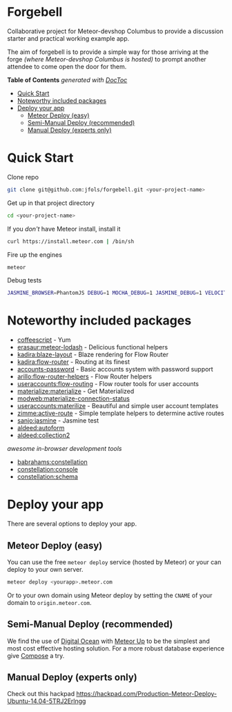 # Forgebell

Collaborative project for Meteor-devshop Columbus to provide a discussion starter and practical working example app.

The aim of forgebell is to provide a simple way for those arriving at the forge _(where Meteor-devshop Columbus is hosted)_ to prompt another attendee to come open the door for them.

<!-- START doctoc generated TOC please keep comment here to allow auto update -->
<!-- DON'T EDIT THIS SECTION, INSTEAD RE-RUN doctoc TO UPDATE -->
**Table of Contents**  *generated with [DocToc](https://github.com/thlorenz/doctoc)*

- [Quick Start](#quick-start)
- [Noteworthy included packages](#noteworthy-included-packages)
- [Deploy your app](#deploy-your-app)
  - [Meteor Deploy (easy)](#meteor-deploy-easy)
  - [Semi-Manual Deploy (recommended)](#semi-manual-deploy-recommended)
  - [Manual Deploy (experts only)](#manual-deploy-experts-only)

<!-- END doctoc generated TOC please keep comment here to allow auto update -->

# Quick Start

Clone repo

```sh
git clone git@github.com:jfols/forgebell.git <your-project-name>
```

Get up in that project directory

```sh
cd <your-project-name>
```

If you *don't* have Meteor install, install it

```sh
curl https://install.meteor.com | /bin/sh
```

Fire up the engines

```sh
meteor
```

Debug tests
```sh
JASMINE_BROWSER=PhantomJS DEBUG=1 MOCHA_DEBUG=1 JASMINE_DEBUG=1 VELOCITY_DEBUG=1 VELOCITY_DEBUG_MIRROR=1 meteor
```

# Noteworthy included packages

- [coffeescript](https://atmospherejs.com/meteor/coffeescript) - Yum
- [erasaur:meteor-lodash](https://atmospherejs.com/erasaur/meteor-lodash) - Delicious functional helpers
- [kadira:blaze-layout](https://atmospherejs.com/kadira/blaze-layout) - Blaze rendering for Flow Router
- [kadira:flow-router](https://atmospherejs.com/kadira/flow-router) - Routing at its finest
- [accounts-password](https://atmospherejs.com/meteor/accounts-password) - Basic accounts system with password support
- [arillo:flow-router-helpers](https://atmospherejs.com/arillo/flow-router-helpers) - Flow Router helpers
- [useraccounts:flow-routing](https://atmospherejs.com/useraccounts/flow-routing) - Flow router tools for user accounts
- [materialize:materialize](https://atmospherejs.com/materialize/materialize) - Get Materialized
- [modweb:materialize-connection-status](https://atmospherejs.com/modweb/materialize-connection-status)
- [useraccounts:materilize](https://atmospherejs.com/useraccounts/materialize) - Beautiful and simple user account templates
- [zimme:active-route](https://atmospherejs.com/zimme/active-route) - Simple template helpers to determine active routes
- [sanjo:jasmine](https://atmospherejs.com/sanjo/jasmine) - Jasmine test
- [aldeed:autoform](https://atmospherejs.com/aldeed/autoform)
- [aldeed:collection2](https://atmospherejs.com/aldeed/collection2)

_awesome *in-browser* development tools_
- [babrahams:constellation](https://atmospherejs.com/babrahams/constellation)
- [constellation:console](https://atmospherejs.com/constellation/console)
- [constellation:schema](https://atmospherejs.com/constellation/schema)

# Deploy your app

There are several options to deploy your app.

## Meteor Deploy (easy)

You can use the free `meteor deploy` service (hosted by Meteor) or your can deploy to your own server.

```sh
meteor deploy <yourapp>.meteor.com
```

Or to your own domain using Meteor deploy by setting the `CNAME` of your domain to `origin.meteor.com`.

## Semi-Manual Deploy (recommended)

We find the use of [Digital Ocean](https://www.digitalocean.com/?refcode=c7c4c94c1222) with [Meteor Up](https://github.com/arunoda/meteor-up/) to be the simplest and most cost effective hosting solution.
For a more robust database experience give [Compose](https://www.compose.io/mongodb/) a try.

## Manual Deploy (experts only)

Check out this hackpad https://hackpad.com/Production-Meteor-Deploy-Ubuntu-14.04-5TRJ2Erlngg
